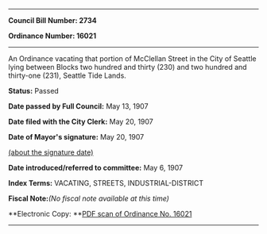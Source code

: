 

********

**Council Bill Number: 2734**
   
**Ordinance Number: 16021**
********

 An Ordinance vacating that portion of McClellan Street in the City of Seattle lying between Blocks two hundred and thirty (230) and two hundred and thirty-one (231), Seattle Tide Lands.

**Status:** Passed
   
**Date passed by Full Council:** May 13, 1907
   
**Date filed with the City Clerk:** May 20, 1907
   
**Date of Mayor's signature:** May 20, 1907
   
[(about the signature date)](/~public/approvaldate.htm)
   
   
   
**Date introduced/referred to committee:** May 6, 1907
   
   
**Index Terms:** VACATING, STREETS, INDUSTRIAL-DISTRICT

**Fiscal Note:**_(No fiscal note available at this time)_

**Electronic Copy: **[PDF scan of Ordinance No. 16021](/~archives/Ordinances/Ord_16021.pdf)

********

